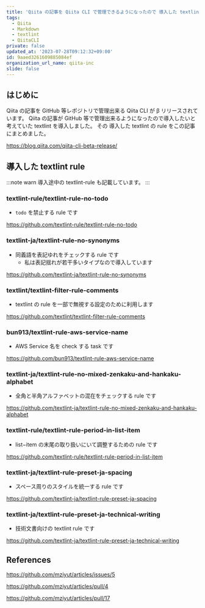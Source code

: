 ```yaml
---
title: 'Qiita の記事を Qiita CLI で管理できるようになったので 導入した textlint rule '
tags:
  - Qiita
  - Markdown
  - textlint
  - QiitaCLI
private: false
updated_at: '2023-07-28T09:12:32+09:00'
id: 9aaed3261609885084ef
organization_url_name: qiita-inc
slide: false
---
```


## はじめに

Qiita の記事を GitHub 等レポジトリで管理出来る Qiita CLI が β リリースされています。
Qiita の記事が GitHub 等で管理出来るようになったので導入したいと考えていた textlint を導入しました。
その 導入した textlint の rule をこの記事にまとめました。

https://blog.qiita.com/qiita-cli-beta-release/

## 導入した textlint rule

:::note warn
導入途中の textlint-rule も記載しています。
:::

### textlint-rule/textlint-rule-no-todo

- `todo` を禁止する rule です

https://github.com/textlint-rule/textlint-rule-no-todo

### textlint-ja/textlint-rule-no-synonyms

- 同義語を表記ゆれをチェックする rule です
  - 私は表記揺れが若干多いタイプなので導入しています

https://github.com/textlint-ja/textlint-rule-no-synonyms

### textlint/textlint-filter-rule-comments

- textlint の rule を一部で無視する設定のために利用します

https://github.com/textlint/textlint-filter-rule-comments

### bun913/textlint-rule-aws-service-name

- AWS Service 名を check する task です

https://github.com/bun913/textlint-rule-aws-service-name

### textlint-ja/textlint-rule-no-mixed-zenkaku-and-hankaku-alphabet

- 全角と半角アルファベットの混在をチェックする rule です

https://github.com/textlint-ja/textlint-rule-no-mixed-zenkaku-and-hankaku-alphabet

### textlint-rule/textlint-rule-period-in-list-item

- list−item の末尾の取り扱いにいて調整するための rule です

https://github.com/textlint-rule/textlint-rule-period-in-list-item

### textlint-ja/textlint-rule-preset-ja-spacing

- スペース周りのスタイルを統一する rule です

https://github.com/textlint-ja/textlint-rule-preset-ja-spacing

### textlint-ja/textlint-rule-preset-ja-technical-writing

- 技術文書向けの textlint rule です

https://github.com/textlint-ja/textlint-rule-preset-ja-technical-writing

## References

https://github.com/mziyut/articles/issues/5

https://github.com/mziyut/articles/pull/4

https://github.com/mziyut/articles/pull/17
